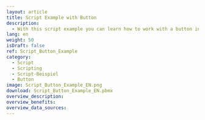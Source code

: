 ```yaml
---
layout: article
title: Script Example with Button
description: 
  - With this script example you can learn how to work with a button in Peakboard.
lang: en
weight: 50
isDraft: false
ref: Script_Button_Example
category:
  - Script
  - Scripting
  - Script-Beispiel
  - Button
image: Script_Button_Example_EN.png
download: Script_Button_Example_EN.pbmx
overview_description:
overview_benefits:
overview_data_sources:
---
```

